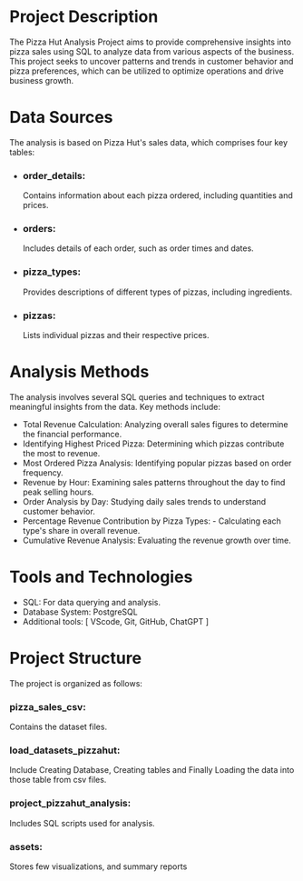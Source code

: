 # Project Description

The Pizza Hut Analysis Project aims to provide comprehensive insights into pizza sales using SQL to analyze data from various aspects of the business. This project seeks to uncover patterns and trends in customer behavior and pizza preferences, which can be utilized to optimize operations and drive business growth.

# Data Sources

The analysis is based on Pizza Hut's sales data, which comprises four key tables:

- ### order_details: 
    Contains information about each pizza ordered, including quantities and prices.
- ### orders: 
    Includes details of each order, such as order times and dates.
- ### pizza_types: 
    Provides descriptions of different types of pizzas, including ingredients.
- ### pizzas:
     Lists individual pizzas and their respective prices.



# Analysis Methods
The analysis involves several SQL queries and techniques to extract meaningful insights from the data. Key methods include:

- Total Revenue Calculation: Analyzing overall sales figures to determine the financial performance.
- Identifying Highest Priced Pizza: Determining which pizzas contribute the most to revenue.
- Most Ordered Pizza Analysis: Identifying popular pizzas based on order frequency.
- Revenue by Hour: Examining sales patterns throughout the day to find peak selling hours.
- Order Analysis by Day: Studying daily sales trends to understand customer behavior.
- Percentage Revenue Contribution by Pizza Types: - Calculating each type's share in overall revenue.
- Cumulative Revenue Analysis: Evaluating the revenue growth over time.

# Tools and Technologies

- SQL: For data querying and analysis.
- Database System: PostgreSQL
- Additional tools: [ VScode, Git, GitHub, ChatGPT ]

# Project Structure

The project is organized as follows:

### pizza_sales_csv: 
Contains the dataset files.
### load_datasets_pizzahut:
Include Creating Database, Creating tables and Finally Loading the data into those table from csv files.

### project_pizzahut_analysis: 
Includes SQL scripts used for analysis.
### assets: 
Stores few visualizations, and summary reports